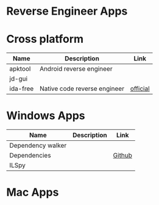 # Reverse Engineer Apps

# Cross platform
|Name|Description|Link|
|----|----|----|
|apktool|Android reverse engineer||
|jd-gui|||
|ida-free|Native code reverse engineer|[official](https://www.hex-rays.com/products/ida/support/download_freeware.shtml)|


# Windows Apps
|Name|Description|Link|
|----|----|---|
|Dependency walker|||
|Dependencies||[Github](https://github.com/lucasg/Dependencies)|
|ILSpy|||

# Mac Apps

